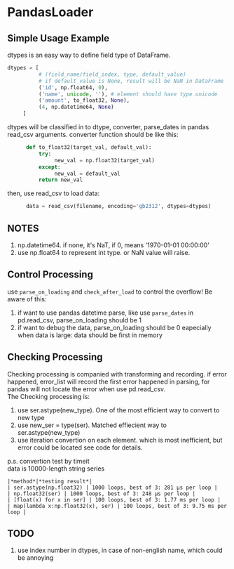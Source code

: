 PandasLoader
============

Simple Usage Example
--------------------
dtypes is an easy way to define field type of DataFrame.
```python
dtypes = [
          # (field_name/field_index, type, default_value)
          # if default_value is None, result will be NaN in DataFrame
          ('id', np.float64, 0),
          ('name', unicode, ''), # element should have type unicode
          ('amount', to_float32, None),
          (4, np.datetime64, None)
     ]
```
dtypes will be classified in to dtype, converter, parse_dates in pandas read_csv arguments.
converter function should be like this:
```python
      def to_float32(target_val, default_val):
          try:
               new_val = np.float32(target_val)
          except:
               new_val = default_val
          return new_val
```
then, use read_csv to load data:
```python
      data = read_csv(filename, encoding='gb2312', dtypes=dtypes)
```

NOTES
-----
  1. np.datetime64. if none, it's NaT, if 0, means '1970-01-01 00:00:00'
  2. use np.float64 to represent int type. or NaN value will raise.

Control Processing
------------------
use `parse_on_loading` and `check_after_load` to control the overflow!
Be aware of this:
  1. if want to use pandas datetime parse, like use `parse_dates` in pd.read_csv, parse_on_loading should be 1
  2. if want to debug the data, parse_on_loading should be 0 eapecially when data is large: data should be first in memory

Checking Processing
-------------------
Checking processing is companied with transforming and recording. if error happened, error_list will record the first error happened in parsing, for pandas will not locate the error when use pd.read_csv. <br>
The Checking processing is:
  1. use ser.astype(new_type). One of the most efficient way to convert to new type
  2. use new_ser = type(ser).  Matched effiecient way to ser.astype(new_type)
  3. use iteration convertion on each element. which is most inefficient, but error could be located
see code for details. <br>

p.s. convertion test by timeit <br>
data is 10000-length string series
```
|*method*|*testing result*|
| ser.astype(np.float32) | 1000 loops, best of 3: 281 µs per loop |
| np.float32(ser) | 1000 loops, best of 3: 248 µs per loop |
| [float(x) for x in ser] | 100 loops, best of 3: 1.77 ms per loop |
| map(lambda x:np.float32(x), ser) | 100 loops, best of 3: 9.75 ms per loop |  
```

TODO
----
  1. use index number in dtypes, in case of non-english name, which could be annoying




